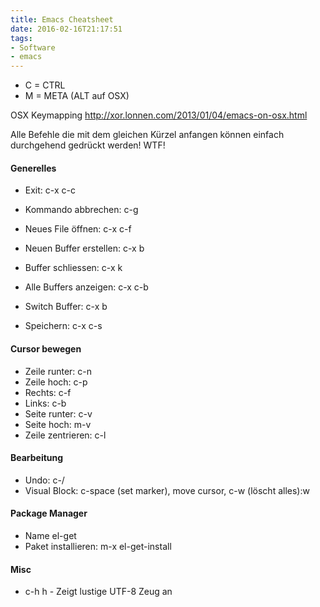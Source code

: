 ```yaml
---
title: Emacs Cheatsheet
date: 2016-02-16T21:17:51
tags: 
- Software
- emacs
---
```


* C = CTRL
* M = META (ALT auf OSX)

OSX Keymapping http://xor.lonnen.com/2013/01/04/emacs-on-osx.html

Alle Befehle die mit dem gleichen Kürzel anfangen
können einfach durchgehend gedrückt werden! WTF!

#### Generelles

* Exit: c-x c-c
* Kommando abbrechen: c-g
* Neues File öffnen: c-x c-f

* Neuen Buffer erstellen: c-x b <name>
* Buffer schliessen: c-x k
* Alle Buffers anzeigen: c-x c-b
* Switch Buffer: c-x b
* Speichern: c-x c-s

#### Cursor bewegen

* Zeile runter: c-n
* Zeile hoch: c-p
* Rechts: c-f
* Links: c-b
* Seite runter: c-v
* Seite hoch: m-v
* Zeile zentrieren: c-l

#### Bearbeitung

* Undo: c-/
* Visual Block: c-space (set marker), move cursor, c-w (löscht alles):w

#### Package Manager

* Name el-get
* Paket installieren: m-x el-get-install

#### Misc

* c-h h - Zeigt lustige UTF-8 Zeug an


